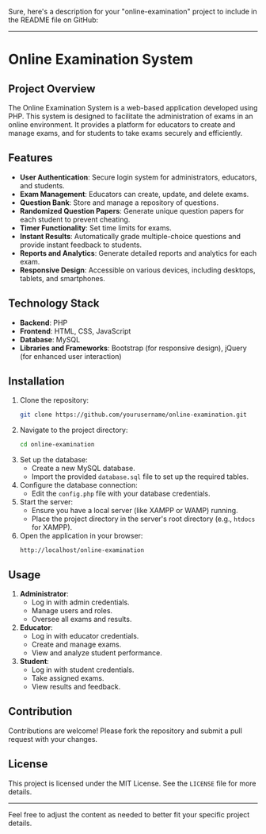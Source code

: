 Sure, here's a description for your "online-examination" project to include in the README file on GitHub:

---

# Online Examination System

## Project Overview

The Online Examination System is a web-based application developed using PHP. This system is designed to facilitate the administration of exams in an online environment. It provides a platform for educators to create and manage exams, and for students to take exams securely and efficiently.

## Features

- **User Authentication**: Secure login system for administrators, educators, and students.
- **Exam Management**: Educators can create, update, and delete exams.
- **Question Bank**: Store and manage a repository of questions.
- **Randomized Question Papers**: Generate unique question papers for each student to prevent cheating.
- **Timer Functionality**: Set time limits for exams.
- **Instant Results**: Automatically grade multiple-choice questions and provide instant feedback to students.
- **Reports and Analytics**: Generate detailed reports and analytics for each exam.
- **Responsive Design**: Accessible on various devices, including desktops, tablets, and smartphones.

## Technology Stack

- **Backend**: PHP
- **Frontend**: HTML, CSS, JavaScript
- **Database**: MySQL
- **Libraries and Frameworks**: Bootstrap (for responsive design), jQuery (for enhanced user interaction)

## Installation

1. Clone the repository:
    ```bash
    git clone https://github.com/yourusername/online-examination.git
    ```
2. Navigate to the project directory:
    ```bash
    cd online-examination
    ```
3. Set up the database:
    - Create a new MySQL database.
    - Import the provided `database.sql` file to set up the required tables.
4. Configure the database connection:
    - Edit the `config.php` file with your database credentials.
5. Start the server:
    - Ensure you have a local server (like XAMPP or WAMP) running.
    - Place the project directory in the server's root directory (e.g., `htdocs` for XAMPP).
6. Open the application in your browser:
    ```plaintext
    http://localhost/online-examination
    ```

## Usage

1. **Administrator**:
    - Log in with admin credentials.
    - Manage users and roles.
    - Oversee all exams and results.
2. **Educator**:
    - Log in with educator credentials.
    - Create and manage exams.
    - View and analyze student performance.
3. **Student**:
    - Log in with student credentials.
    - Take assigned exams.
    - View results and feedback.

## Contribution

Contributions are welcome! Please fork the repository and submit a pull request with your changes.

## License

This project is licensed under the MIT License. See the `LICENSE` file for more details.

---

Feel free to adjust the content as needed to better fit your specific project details.
